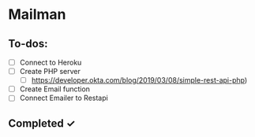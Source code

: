 # Mailman

## To-dos:

- [ ] Connect to Heroku
- [ ] Create PHP server 
    - [ ] https://developer.okta.com/blog/2019/03/08/simple-rest-api-php)
- [ ] Create Email function
- [ ] Connect Emailer to Restapi 
 
## Completed ✓